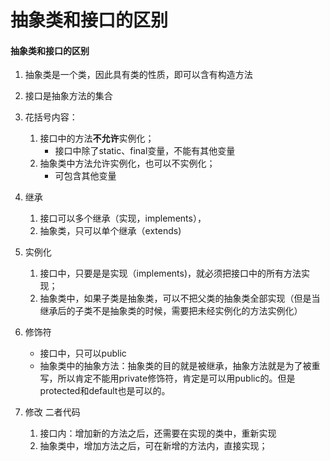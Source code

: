 # 抽象类和接口的区别


#### 抽象类和接口的区别

1. 抽象类是一个类，因此具有类的性质，即可以含有构造方法
2. 接口是抽象方法的集合
3. 花括号内容：
   1. 接口中的方法**不允许**实例化；
      - 接口中除了static、final变量，不能有其他变量
   2. 抽象类中方法允许实例化，也可以不实例化；
      - 可包含其他变量
4. 继承
   1. 接口可以多个继承（实现，implements），
   2. 抽象类，只可以单个继承（extends)
5. 实例化
   1. 接口中，只要是是实现（implements)，就必须把接口中的所有方法实现；
   2. 抽象类中，如果子类是抽象类，可以不把父类的抽象类全部实现（但是当继承后的子类不是抽象类的时候，需要把未经实例化的方法实例化）
6. 修饰符
   - 接口中，只可以public
   - 抽象类中的抽象方法：抽象类的目的就是被继承，抽象方法就是为了被重写，所以肯定不能用private修饰符，肯定是可以用public的。但是protected和default也是可以的。

7. 修改 二者代码
   1. 接口内：增加新的方法之后，还需要在实现的类中，重新实现
   2. 抽象类中，增加方法之后，可在新增的方法内，直接实现；

